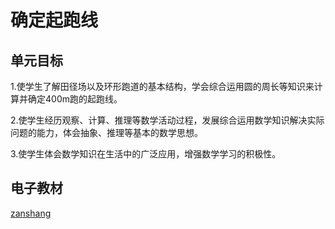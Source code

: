 # 确定起跑线

## 单元目标

1.使学生了解田径场以及环形跑道的基本结构，学会综合运用圆的周长等知识来计算并确定400m跑的起跑线。

2.使学生经历观察、计算、推理等数学活动过程，发展综合运用数学知识解决实际问题的能力，体会抽象、推理等基本的数学思想。

3.使学生体会数学知识在生活中的广泛应用，增强数学学习的积极性。


## 电子教材

<Ebook grade="xxsx6a" :pages="78" :paged="79" ></Ebook>

[zanshang](../res/zanshang.md ':include')